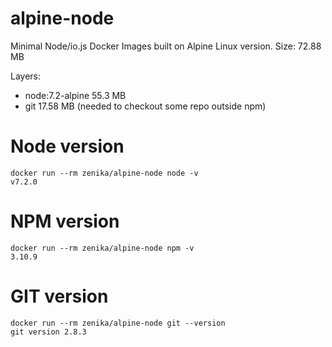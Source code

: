 # alpine-node

Minimal Node/io.js Docker Images built on Alpine Linux version.
Size: 72.88 MB

Layers:
- node:7.2-alpine 55.3 MB
- git 17.58 MB (needed to checkout some repo outside npm)

# Node version

```
docker run --rm zenika/alpine-node node -v
v7.2.0
```

# NPM version

```
docker run --rm zenika/alpine-node npm -v
3.10.9
```

# GIT version

```
docker run --rm zenika/alpine-node git --version
git version 2.8.3
```

